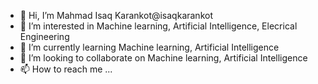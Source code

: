 - 👋 Hi, I’m Mahmad Isaq Karankot@isaqkarankot
- 👀 I’m interested in Machine learning, Artificial Intelligence, Elecrical Engineering
- 🌱 I’m currently learning Machine learning, Artificial Intelligence
- 💞️ I’m looking to collaborate on Machine learning, Artificial Intelligence
- 📫 How to reach me ...


<!---
isaqkarankot/isaqkarankot is a ✨ special ✨ repository because its `README.md` (this file) appears on your GitHub profile.
You can click the Preview link to take a look at your changes.
--->
